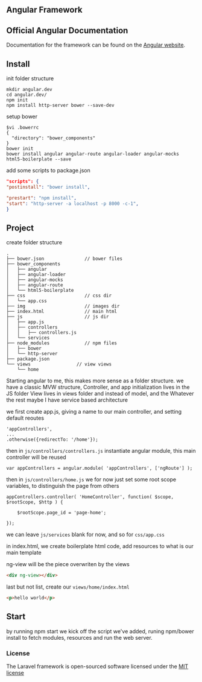 ## Angular Framework


## Official Angular Documentation

Documentation for the framework can be found on the [Angular website](https://angularjs.org).

## Install

init folder structure

```
mkdir angular.dev
cd angular.dev/
npm init
npm install http-server bower --save-dev
```

setup bower

```
$vi .bowerrc
{
  "directory": "bower_components"
}
bower init
bower install angular angular-route angular-loader angular-mocks html5-boilerplate --save
```

add some scripts to package.json

```Json
"scripts": {
"postinstall": "bower install",

"prestart": "npm install",
"start": "http-server -a localhost -p 8000 -c-1",
}
```

## Project

create folder structure

```
.
├── bower.json               // bower files
├── bower_components
│   ├── angular
│   ├── angular-loader
│   ├── angular-mocks
│   ├── angular-route
│   └── html5-boilerplate
├── css                      // css dir
│   └── app.css
├── img                      // images dir
├── index.html               // main html
├── js                       // js dir
│   ├── app.js
│   ├── controllers
│   │   ├── controllers.js
│   └── services
├── node_modules             // npm files
│   ├── bower
│   └── http-server
├── package.json
└── views                 // view views
    └── home
```

Starting angular to me, this makes more sense as a folder structure.
we have a classic MVW structure, Controller, and app initialization lives in the JS folder
View lives in views folder and instead of model, and the Whatever the rest maybe I have service based architecture

we first create app.js, giving a name to our main controller, and setting default reoutes

```JS
'appControllers',
...
.otherwise({redirectTo: '/home'});
```

then in `js/controllers/controllers.js` instantiate angular module, this main controller will be reused

```JS
var appControllers = angular.module( 'appControllers', ['ngRoute'] );
```

then in `js/controllers/home.js` we for now just set some root scope variables, to distinguish the page from others

```JS
appControllers.controller( 'HomeController', function( $scope, $rootScope, $http ) {

    $rootScope.page_id = 'page-home';

});
```

we can leave `js/services` blank for now, and so for `css/app.css`

in index.html, we create boilerplate html code, add resources to what is our main template

ng-view will be the piece overwriten by the views

```html
<div ng-view></div>
```

last but not list, create our `views/home/index.html`

```html
<p>hello world</p>
```

## Start

by running npm start we kick off the script we've added, runing npm/bower install to fetch modules, resources and run the web server.


### License

The Laravel framework is open-sourced software licensed under the [MIT license](http://opensource.org/licenses/MIT)
